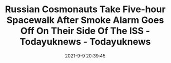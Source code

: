 ---
"title": "Russian Cosmonauts Take Five-hour Spacewalk After Smoke Alarm Goes Off On Their Side Of The ISS - Todayuknews - Todayuknews"
"date": "2021-9-9 20:39:45"
"feed_name": "GOOGLENEWS"
"feed_website": "https://news.google.com/search?q=drilling%2Bincident&hl=en-US&gl=US&ceid=US:en"
"feed_rss": "https://news.google.com/rss/search?q=drilling%2Bincident&hl=en-US&gl=US&ceid=US:en"
"link": "https://todayuknews.com/science/russian-cosmonauts-take-five-hour-spacewalk-after-smoke-alarm-goes-off-on-their-side-of-the-iss/"
"file": "_posts/2021-9-9-20-39-45_GOOGLENEWS_37a4c8e3e3e128cf566c458358b640105932ac0d.md"
"accident": "0"
"drilling": "0"
"dead": "0"
"injured": "0"
---